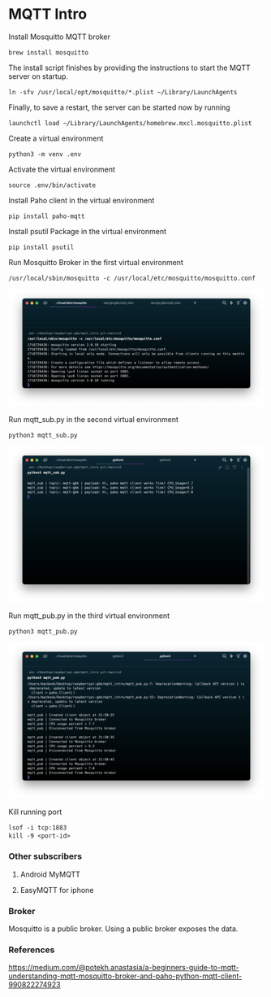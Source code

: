 # MQTT Intro

Install Mosquitto MQTT broker

```shell
brew install mosquitto
```

The install script finishes by providing the instructions to start the MQTT server on startup.

```shell
ln -sfv /usr/local/opt/mosquitto/*.plist ~/Library/LaunchAgents
```
Finally, to save a restart, the server can be started now by running

```shell
launchctl load ~/Library/LaunchAgents/homebrew.mxcl.mosquitto.plist
```

Create a virtual environment

```shell
python3 -m venv .env
```

Activate the virtual environment

```shell
source .env/bin/activate
```

Install Paho client in the virtual environment

```shell
pip install paho-mqtt
```

Install psutil Package in the virtual environment

```shell
pip install psutil
```

Run Mosquitto Broker in the first virtual environment

```shell
/usr/local/sbin/mosquitto -c /usr/local/etc/mosquitto/mosquitto.conf
```

![broker](mqtt_intro/images/mosquitto.png)

Run mqtt_sub.py in the second virtual environment

```shell
python3 mqtt_sub.py
```

![sub](mqtt_intro/images/mqtt_sub.png)

Run mqtt_pub.py in the third virtual environment

```shell
python3 mqtt_pub.py
```

![pub](mqtt_intro/images/mqtt_pub.png)

Kill running port

```shell
lsof -i tcp:1883
kill -9 <port-id>
```

### Other subscribers

1. Android MyMQTT

2. EasyMQTT for iphone

### Broker

Mosquitto is a public broker. Using a public broker exposes the data.

### References

https://medium.com/@potekh.anastasia/a-beginners-guide-to-mqtt-understanding-mqtt-mosquitto-broker-and-paho-python-mqtt-client-990822274923